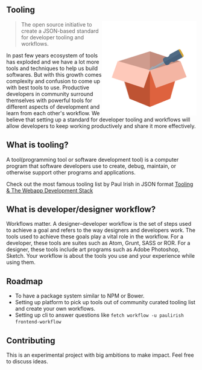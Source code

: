 ## Tooling
<img align="right" height="250" src="tooling.png">

>The open source initiative to create a JSON-based standard for developer tooling and workflows.

In past few years ecosystem of tools has exploded and we have a lot more tools and techniques to help us build softwares. But with this growth comes complexity and confusion to come up with best tools to use. Productive developers in community surround themselves with powerful tools for different aspects of development and learn from each other's workflow. We believe that setting up a standard for developer tooling and workflows will allow developers to keep working productively and share it more effectively.

## What is tooling?
A tool(programming tool or software development tool) is a computer program that software developers use to create, debug, maintain, or otherwise support other programs and applications.

Check out the most famous tooling list by Paul Irish in JSON format [Tooling & The Webapp Development Stack ](https://github.com/ravisuhag/tooling/blob/master/examples/paulirish/webapp_development_stack.json)

## What is developer/designer workflow?
Workflows matter. A designer–developer workflow is the set of steps used to achieve a goal and refers to the way designers and developers work. The tools used to achieve these goals play a vital role in the workflow. For a developer, these tools are suites such as Atom, Grunt, SASS or ROR. For a designer, these tools include art programs such as Adobe Photoshop, Sketch. Your workflow is about the tools you use and your experience while using them.

## Roadmap
- To have a package system similar to NPM or Bower.
- Setting up platform to pick up tools out of community curated tooling list and create your own workflows.
- Setting up cli to answer questions like ```fetch workflow -u paulirish frontend-workflow```

## Contributing
This is an experimental project with big ambitions to make impact. Feel free to discuss ideas.
